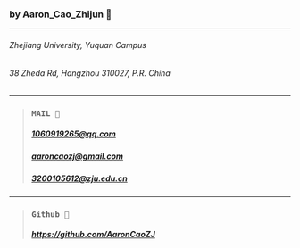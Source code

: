 ### by Aaron_Cao_Zhijun 🌳

---

###### *Zhejiang University, Yuquan Campus*

###### *38 Zheda Rd, Hangzhou 310027, P.R. China*

---

>### `MAIL 📧`
>
>##### 1060919265@qq.com
>
>##### aaroncaozj@gmail.com
>
>##### 3200105612@zju.edu.cn

---

> ### `Github 🦾`
>
> ##### https://github.com/AaronCaoZJ

